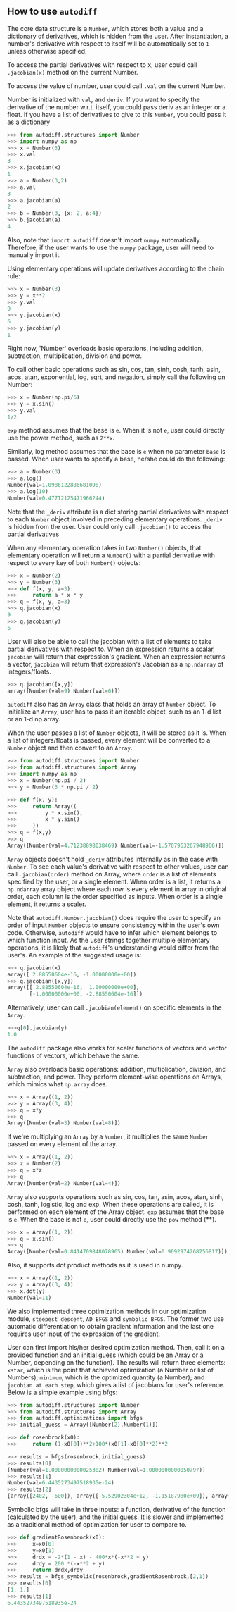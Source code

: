 ## How to use `autodiff`

The core data structure is a `Number`, which stores both a value and a dictionary of derivatives, which is hidden from the user. After instantiation, a number's derivative with respect to itself will be automatically set to `1` unless otherwise specified.

To access the partial derivatives with respect to x, user could call `.jacobian(x)` method on the current Number.

To access the value of number, user could call `.val` on the current Number.

Number is initialized with `val`, and `deriv`. If you want to specify the derivative of the number w.r.t. itself, you could pass deriv as an integer or a float. If you have a list of derivatives to give to this `Number`, you could pass it as a dictionary

```python
>>> from autodiff.structures import Number
>>> import numpy as np
>>> x = Number(3)
>>> x.val
3
>>> x.jacobian(x)
1
>>> a = Number(3,2)
>>> a.val
3
>>> a.jacobian(a)
2
>>> b = Number(3, {x: 2, a:4})
>>> b.jacobian(a)
4
```

Also, note that `import autodiff` doesn't import `numpy` automatically. Therefore, if the user wants to use the `numpy` package, user will need to manually import it.

Using elementary operations will update derivatives according to the chain rule:

```python
>>> x = Number(3)
>>> y = x**2
>>> y.val
9
>>> y.jacobian(x)
6
>>> y.jacobian(y)
1
```


Right now, 'Number' overloads basic operations, including addition, subtraction, multiplication, division and power.

To call other basic operations such as sin, cos, tan, sinh, cosh, tanh, asin, acos, atan, exponential, log, sqrt, and negation, simply call the following on Number:

```python
>>> x = Number(np.pi/6)
>>> y = x.sin()
>>> y.val
1/2
```

`exp` method assumes that the base is `e`. When it is not `e`, user could directly use the power method, such as `2**x`.

Similarly, log method assumes that the base is `e` when no parameter `base` is passed. When user wants to specify a base, he/she could do the following:

```python
>>> a = Number(3)
>>> a.log()
Number(val=1.0986122886681098)
>>> a.log(10)
Number(val=0.47712125471966244)
```

Note that the `_deriv` attribute is a dict storing partial derivatives with respect to each `Number` object involved in preceding elementary operations. `_deriv` is hidden from the user. User could only call `.jacobian()` to access the partial derivatives

When any elementary operation takes in two `Number()` objects, that elementary operation will return a `Number()` with a partial derivative with respect to every key of both `Number()` objects:

```python
>>> x = Number(2)
>>> y = Number(3)
>>> def f(x, y, a=3):
>>>     return a * x * y
>>> q = f(x, y, a=3)
>>> q.jacobian(x)
9
>>> q.jacobian(y)
6
```
User will also be able to call the jacobian with a list of elements to take partial derivatives with respect to. When an expression returns a scalar, `jacobian` will return that expression's gradient. When an expression returns a vector, `jacobian` will return that expression's Jacobian as a `np.ndarray` of integers/floats.

```python
>>> q.jacobian([x,y])
array([Number(val=9) Number(val=6)])
```

`autodiff` also has an `Array` class that holds an array of `Number` object. 
To initialize an `Array`, user has to pass it an iterable object, such as an 1-d list or an 1-d np.array.

When the user passes a list of `Number` objects, it will be stored as it is. When a list of integers/floats is passed, every element will be converted to a `Number` object and then convert to an `Array`.

```python
>>> from autodiff.structures import Number
>>> from autodiff.structures import Array
>>> import numpy as np
>>> x = Number(np.pi / 2)
>>> y = Number(3 * np.pi / 2)

>>> def f(x, y):
>>>     return Array((
>>>         y * x.sin(),
>>>         x * y.sin()
>>>     ))
>>> q = f(x,y)
>>> q
Array([Number(val=4.71238898038469) Number(val=-1.5707963267948966)])
```
`Array` objects doesn't hold `_deriv` attributes  internally as in the case with `Number`. To see each value's derivative with respect to other values, user can call `.jacobian(order)` method on Array, where `order` is a list of elements specified by the user, or a single element. When order is a list, it returns a `np.ndarray` array object where each row is every element in array in original order, each column is the order specified as inputs. When order is a single element, it returns a scaler.

Note that `autodiff.Number.jacobian()` does require the user to specify an order of input `Number` objects to ensure consistency within the user's own code. Otherwise, `autodiff` would have to infer which element belongs to which function input. As the user strings together multiple elementary operations, it is likely that `autodiff`'s understanding would differ from the user's. An example of the suggested usage is:

```python
>>> q.jacobian(x)
array([ 2.88550604e-16, -1.00000000e+00])
>>> q.jacobian([x,y])
array([[ 2.88550604e-16,  1.00000000e+00],
       [-1.00000000e+00, -2.88550604e-16]])
```
Alternatively, user can call `.jacobian(element)` on specific elements in the `Array`.
```python
>>>q[0].jacobian(y)
1.0
```

The `autodiff` package also works for scalar functions of vectors and vector functions of vectors, which behave the same.

`Array` also overloads basic operations: addition, multiplication, division, and subtraction, and power. They perform element-wise operations on Arrays, which mimics what  `np.array` does.

```python
>>> x = Array((1, 2))
>>> y = Array((3, 4))
>>> q = x*y
>>> q
Array([Number(val=3) Number(val=8)])
```

If we're multiplying an `Array` by a `Number`, it multiplies the same `Number` passed on every element of the array.

```python
>>> x = Array((1, 2))
>>> z = Number(2)
>>> q = x*z
>>> q
Array([Number(val=2) Number(val=4)])
```

`Array` also supports operations such as sin, cos, tan, asin, acos, atan, sinh, cosh, tanh, logistic, log and exp. When these operations are called, it is performed on each element of the Array object. `exp` assumes that the base is `e`. When the base is not `e`, user could directly use the `pow` method (**).
```python
>>> x = Array((1, 2))
>>> q = x.sin()
>>> q
Array([Number(val=0.8414709848078965) Number(val=0.9092974268256817)])
```
Also, it supports dot product methods as it is used in numpy.
```python
>>> x = Array((1, 2))
>>> y = Array((3, 4))
>>> x.dot(y)
Number(val=11)
```

We also implemented three optimization methods in our optimization module, `steepest descent`, `AD BFGS` and `symbolic BFGS`. The former two use automatic differentiation to obtain gradient information and the last one requires user input of the expression of the gradient.

User can first import his/her desired optimization method. Then, call it on a provided function and an initial guess (which could be an Array or a Number, depending on the function). The results will return three elements: `xstar`, which is the point that achieved optimization (a Number or list of Numbers); `minimum`, which is the optimized quantity (a Number); and `jacobian at each step`, which gives a list of jacobians for user's reference.
Below is a simple example using bfgs:

```python
>>> from autodiff.structures import Number
>>> from autodiff.structures import Array
>>> from autodiff.optimizations import bfgs
>>> initial_guess = Array([Number(2),Number(1)])

>>> def rosenbrock(x0):
>>>     return (1-x0[0])**2+100*(x0[1]-x0[0]**2)**2

>>> results = bfgs(rosenbrock,initial_guess)
>>> results[0]
[Number(val=1.0000000000025382) Number(val=1.0000000000050797)]
>>> results[1]
Number(val=6.4435273497518935e-24)
>>> results[2]
[array([2402, -600]), array([-5.52902304e+12, -1.15187980e+09]), array([-474645.77945484,  127109.93018289]), array([ 1.62663315e+09, -2.70845802e+07]), array([-8619.39185109,  2161.73842208]), array([-144.79886656,   36.76686628]), array([1.99114433e+00, 3.55840767e-04]), array([1.99094760e+00, 4.05114252e-04]), array([1.96305014, 0.00739234]), array([1.9349555 , 0.01442883]), array([1.87896168, 0.02845251]), array([1.79486979, 0.04951253]), array([1.65477644, 0.08459553]), array([1.43057943, 0.14073564]), array([1.06628965, 0.23194665]), array([0.47793023, 0.37924961]), array([-0.47390953,  0.61758141]), array([-2.01036637,  1.00259974]), array([-4.48450951,  1.62438092]), array([-8.45367483,  2.63103416]), array([-14.76319038,   4.28099834]), array([-4.62373441,  1.75866303]), array([141.6035648 , -30.46772268]), array([ 7.1036742 , -1.70213995]), array([10.42215839, -2.72209527]), array([13.5437883 , -3.72650641]), array([16.21168154, -4.6779326 ]), array([16.2320604 , -4.88405766]), array([10.21216085, -3.12699453]), array([ 5.13098972, -1.52792632]), array([14.78025278, -5.5124494 ]), array([-1.52082729,  0.8129434 ]), array([ 3.23558391, -1.1679951 ]), array([ 7.90182702, -3.37442389]), array([ 2.23734678, -0.8351361 ]), array([ 0.98042779, -0.31955033]), array([ 2.87258631, -1.30884655]), array([ 0.71918344, -0.28586232]), array([ 0.36444279, -0.14819236]), array([ 0.46808941, -0.22547022]), array([-0.01787606,  0.01191596]), array([ 0.01227375, -0.00612718]), array([ 0.00044299, -0.00020912]), array([ 6.03745724e-08, -1.87348359e-08]), array([3.74411613e-12, 6.66133815e-13])]
```
Symbolic bfgs will take in three inputs: a function, derivative of the function (calculated by the user), and the initial guess. It is slower and implemented as a traditional method of optimization for user to compare to.

```python
>>> def gradientRosenbrock(x0):
>>>     x=x0[0]
>>>     y=x0[1]
>>>     drdx = -2*(1 - x) - 400*x*(-x**2 + y)
>>>     drdy = 200 *(-x**2 + y)
>>>     return drdx,drdy
>>> results = bfgs_symbolic(rosenbrock,gradientRosenbrock,[2,1])
>>> results[0]
[1. 1.]
>>> results[1]
6.4435273497518935e-24
```